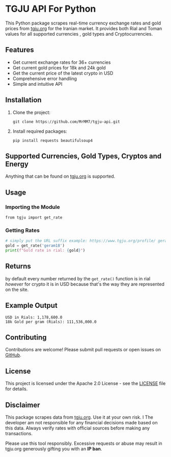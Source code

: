 # TGJU API For Python

This Python package scrapes real-time currency exchange rates and gold prices from [tgju.org](https://www.tgju.org) for the Iranian market. It provides both Rial and Toman values for all supported currencies , gold types and Cryptocurrencies.

## Features

- Get current exchange rates for 36+ currencies
- Get current gold prices for 18k and 24k gold
- Get the current price of the latest crypto in USD
- Comprehensive error handling
- Simple and intuitive API

## Installation

1.  Clone the project:

    ```
    git clone https://github.com/MrMM7/tgju-api.git
    ```

2.  Install required packages:

    ```
    pip install requests beautifulsoup4
    ```

## Supported Currencies, Gold Types, Cryptos and Energy

Anything that can be found on [tgju.org](https://tgju.org) is supported.

## Usage

### Importing the Module

```
from tgju import get_rate
```

### Getting Rates
```python
# simply put the URL suffix example: https://www.tgju.org/profile/ geram18 <--
gold = get_rate('geram18')
print(f"Gold rate in rial: {gold}")
```

## Returns
by default every number returned by the ```get_rate()``` function is in rial <em>however</em> for crypto 
it is in USD because that's the way they are represented on the site.

## Example Output

```
USD in Rials: 1,178,600.0
18k Gold per gram (Rials): 111,536,000.0
```

## Contributing

Contributions are welcome! Please submit pull requests or open issues on [GitHub](https://github.com/MrMM7/tgju-api).

## License

This project is licensed under the Apache 2.0 License - see the [LICENSE](LICENSE) file for details.

## Disclaimer

This package scrapes data from [tgju.org](https://tgju.org). Use it at your own risk. I The developer am not responsible for any financial decisions made based on this data. Always verify rates with official sources before making any transactions.

Please use this tool responsibly. Excessive requests or abuse may result in tgju.org generously gifting you with an **IP ban**.

